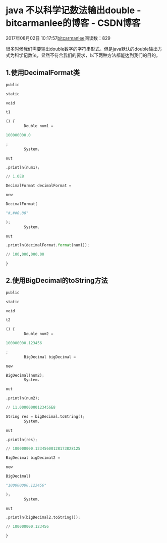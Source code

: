 
# java 不以科学记数法输出double - bitcarmanlee的博客 - CSDN博客


2017年08月02日 10:17:57[bitcarmanlee](https://me.csdn.net/bitcarmanlee)阅读数：829


很多时候我们需要输出double数字的字符串形式。但是java默认的double输出方式为科学记数法，显然不符合我们的要求，以下两种方法都能达到我们的目的。
## 1.使用DecimalFormat类
```python
public
```
```python
static
```
```python
void
```
```python
t1
```
```python
() {
        Double num1 =
```
```python
100000000.0
```
```python
;
        System.
```
```python
out
```
```python
.println(num1);
```
```python
// 1.0E8
```
```python
DecimalFormat decimalFormat =
```
```python
new
```
```python
DecimalFormat(
```
```python
"#,##0.00"
```
```python
);
        System.
```
```python
out
```
```python
.println(decimalFormat.format(num1));
```
```python
// 100,000,000.00
```
```python
}
```
## 2.使用BigDecimal的toString方法
```python
public
```
```python
static
```
```python
void
```
```python
t2
```
```python
() {
        Double num2 =
```
```python
100000000.123456
```
```python
;
        BigDecimal bigDecimal =
```
```python
new
```
```python
BigDecimal(num2);
        System.
```
```python
out
```
```python
.println(num2);
```
```python
// 11.00000000123456E8
```
```python
String res = bigDecimal.toString();
        System.
```
```python
out
```
```python
.println(res);
```
```python
// 100000000.12345600128173828125
```
```python
BigDecimal bigDecimal2 =
```
```python
new
```
```python
BigDecimal(
```
```python
"100000000.123456"
```
```python
);
        System.
```
```python
out
```
```python
.println(bigDecimal2.toString());
```
```python
// 100000000.123456
```
```python
}
```


